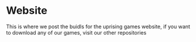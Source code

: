 # Website
This is where we post the buidls for the uprising games website, if you want to download any of our games, visit our other repositories

